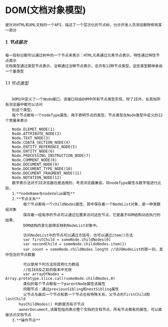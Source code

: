 #  DOM(文档对象模型)
    是针对HTML和XML文档的一个API，描述了一个层次化的节点树，允许开发人员添加删除修改某一部分
##### 1. 节点层次
    每一段标记都可以通过树中的一个节点来表示：HTML元素通过元素节点表示，特性通过特性节点表示
    文档类型通过类型节点表示，注释通过注释节点表示，总共有12种节点类型，这些类型都继承自一个基类型
###### 1.1 节点类型
       DOM1中定义了一个Node接口，该接口将由DOM中所有节点类型实现，除了IE外，在其他所有浏览器中都可以访问
       到这个类型。
       每个节点都有一个nodeType属性，用于表明节点的类型，节点类型在Node类型中定义的12个常量来表示
      
       Node.ELEMET_NODE(1)
       Node.ATTRIBUTE_NODE(2)
       Node.TEXT_NODE(3)
       Node.CDATA_SECTION_NODE(4)
       Node.ENTITY_REFERENCE_NODE(5)
       Node.ENTITY_NODE(6)
       Node.PROCESSING_INSTRUCTION_NODE(7)
       Node.COMMENT_NODE(8)
       Node.DOCUMENT_NODE(9)
       Node.DOCUMENT_TYPE_NODE(10)
       Node.DOCUMENT_FRAGMENT_NODE(11)
       Node.NOTATION_NODE(12)
       数字表示法对于IE浏览器也是适用的，考虑浏览器兼容，将nodeType属性与数字值进行比较，
       1.**nodeName与nodeValue属性**
       2.**节点关系**
            每个节点都有一个childNodes属性，其中保存着一个NodeList对象，是一种类数组对象
            保存着一组有序的节点可以通过位置来访问这些节点，它是基于DOM结构动态执行的结果，
            DOM结构的变化能够反映到NodeList对象中。
            
            访问NodeList中的节点可以通过方括号，也可以通过item()方法
            var firstChild = someNode.childNodes[0]
            var secondChild = someNode.childeNodes.item(1)
            var count = someNode.childNodes.length //访问NodeList的那一刻，其中包含的节点数量
            
            可以使用下列方法将其转化为数组
            //在IE8及之前的版本中无效
            var arrayOfNodes = Array.prototype.slice.call(someNode.childNodes,0)
            类似的每个节点都有一个parentNode属性该属性
            同胞节点：通过previousSibling和nextSibling属性
            父节点与最后一个节点和第一个节点也有特殊关系，父节点的firstChild和lastChild
          hasChildNodes() 判断是否有子节点
          ownerDocument,该属性指向表示整个文档的文档节点，所有节点都有的属性，可以直接访问文档节点
       3.**操作节点**
       